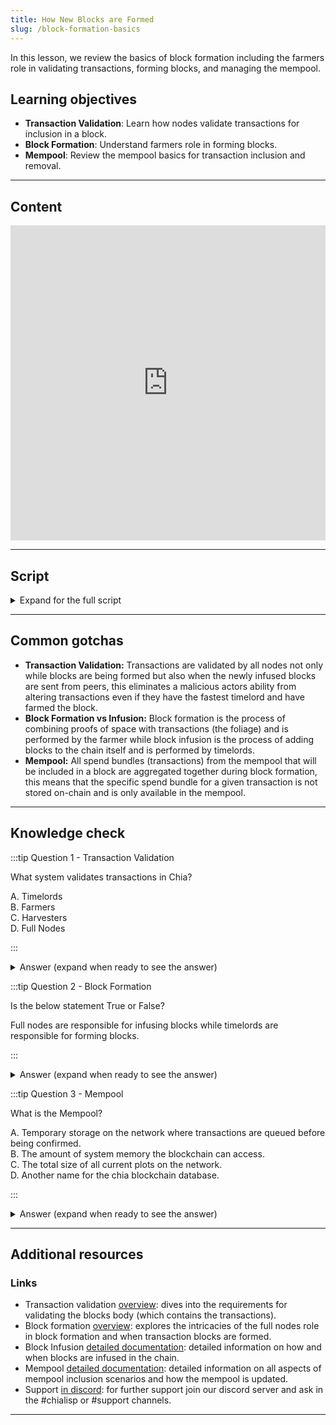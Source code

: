 ```yaml
---
title: How New Blocks are Formed
slug: /block-formation-basics
---
```


In this lesson, we review the basics of block formation including the farmers role in validating transactions, forming blocks, and managing the mempool.

## Learning objectives

- **Transaction Validation**: Learn how nodes validate transactions for inclusion in a block.
- **Block Formation**: Understand farmers role in forming blocks.
- **Mempool**: Review the mempool basics for transaction inclusion and removal.

---

## Content

<div class="videoWrapper">
<iframe width="100%" height="504" src="https://www.youtube.com/embed/yxt53B4GGbM" frameborder="0" allowfullscreen="allowfullscreen"></iframe>
</div>

---

## Script

<details>

<summary> Expand for the full script </summary>

00:00  
Every time a transaction occurs, it first gets sent to a full node (a node that is staying synced with the current state of the network), which verifies that it is a valid transaction.

00:15  
This verification ensures that the conditions and signatures are valid, and that the coins being spent are currently unspent and valid. The transaction is then added to the mempool waiting to be included in a block.

00:30  
A Farmer that wins the challenge will form a block by retrieving transactions from the mempool, usually based on fee amount, until the maximum block size is reached. The block is then signed and added to the chain,

00:45  
and the relevant transactions are cleared from the mempool. In this way, transactions are propagated throughout the network very quickly, through the mempool, but are only confirmed once included in a block.

01:00

</details>

---

## Common gotchas

- **Transaction Validation:** Transactions are validated by all nodes not only while blocks are being formed but also when the newly infused blocks are sent from peers, this eliminates a malicious actors ability from altering transactions even if they have the fastest timelord and have farmed the block.
- **Block Formation vs Infusion:** Block formation is the process of combining proofs of space with transactions (the foliage) and is performed by the farmer while block infusion is the process of adding blocks to the chain itself and is performed by timelords.
- **Mempool:** All spend bundles (transactions) from the mempool that will be included in a block are aggregated together during block formation, this means that the specific spend bundle for a given transaction is not stored on-chain and is only available in the mempool.

---

## Knowledge check

:::tip Question 1 - Transaction Validation

What system validates transactions in Chia?

A. Timelords  
B. Farmers  
C. Harvesters  
D. Full Nodes

:::

<details>

<summary> Answer (expand when ready to see the answer)  </summary>

D. Full Nodes

</details>

:::tip Question 2 - Block Formation

Is the below statement True or False?

Full nodes are responsible for infusing blocks while timelords are responsible for forming blocks.

:::

<details>

<summary> Answer (expand when ready to see the answer)  </summary>

False, it is timelords that **infuse** blocks to the chain and the role of full nodes to **form** blocks while creating proofs of space.

</details>

:::tip Question 3 - Mempool

What is the Mempool?

A. Temporary storage on the network where transactions are queued before being confirmed.  
B. The amount of system memory the blockchain can access.  
C. The total size of all current plots on the network.  
D. Another name for the chia blockchain database.

:::

<details>

<summary> Answer (expand when ready to see the answer) </summary>

A. Temporary storage on the network where transactions are queued before being confirmed.

</details>

---

## Additional resources

### Links

- Transaction validation [overview](https://docs.chia.net/chia-blockchain/consensus/block-validation/block-validation/#body-validation): dives into the requirements for validating the blocks body (which contains the transactions).
- Block formation [overview](https://docs.chia.net/chia-blockchain/consensus/chains/foliage): explores the intricacies of the full nodes role in block formation and when transaction blocks are formed.
- Block Infusion [detailed documentation](https://docs.chia.net/chia-blockchain/consensus/chains/signage-and-infusion-points/): detailed information on how and when blocks are infused in the chain.
- Mempool [detailed documentation](https://docs.chia.net/chia-blockchain/architecture/mempool/): detailed information on all aspects of mempool inclusion scenarios and how the mempool is updated.
- Support [in discord](https://discord.gg/chia): for further support join our discord server and ask in the #chialisp or #support channels.

---
